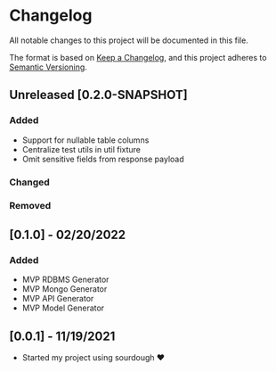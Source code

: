 # Changelog
All notable changes to this project will be documented in this file.

The format is based on [Keep a Changelog](https://keepachangelog.com/en/1.0.0/),
and this project adheres to [Semantic Versioning](https://semver.org/spec/v2.0.0.html).

## Unreleased [0.2.0-SNAPSHOT]
### Added
- Support for nullable table columns
- Centralize test utils in util fixture
- Omit sensitive fields from response payload

### Changed

### Removed

## [0.1.0] - 02/20/2022
### Added
- MVP RDBMS Generator
- MVP Mongo Generator
- MVP API Generator
- MVP Model Generator

## [0.0.1] - 11/19/2021
- Started my project using sourdough ❤️
